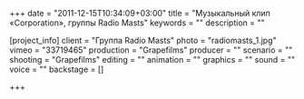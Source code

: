 +++
date = "2011-12-15T10:34:09+03:00"
title = "Музыкальный клип «Corporation», группы Radio Masts"
keywords = ""
description = ""

[project_info]
    client = "Группа Radio Masts"
    photo = "radiomasts_1.jpg"
    vimeo = "33719465"
    production = "Grapefilms"
    producer = ""
    scenario = ""
    shooting = "Grapefilms"
    editing = ""
    animation = ""
    graphics = ""
    sound = ""
    voice = ""
    backstage = []

+++
